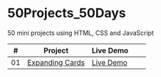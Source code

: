 # 50Projects_50Days
50 mini projects using HTML, CSS and JavaScript

| #  | Project                                                                                        | Live Demo                                                                     |   |   |
|----|------------------------------------------------------------------------------------------------|-------------------------------------------------------------------------------|---|---|
| 01 | [Expanding Cards](https://github.com/m-yash95/50Projects_50Days/tree/main/1.Expanding%20Cards) | [Live Demo](https://m-yash95.github.io/50Projects_50Days/1.Expanding%20Cards) |  

